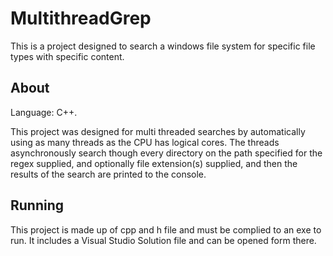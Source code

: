 # MultithreadGrep

This is a project designed to search a windows file system for specific file types with specific content.

## About

Language: C++.

This project was designed for multi threaded searches by automatically using as many threads as the CPU has logical cores. The threads asynchronously search though every directory on the path specified for the regex supplied, and optionally file extension(s) supplied, and then the results of the search are printed to the console.


## Running

This project is made up of cpp and h file and must be complied to an exe to run. It includes a Visual Studio Solution file and can be opened form there.
